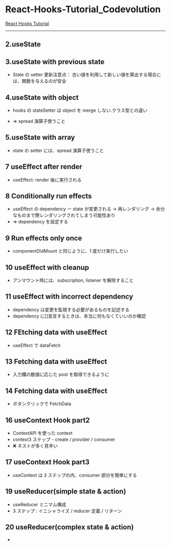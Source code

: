 # React-Hooks-Tutorial_Codevolution

[React Hooks Tutorial](https://www.youtube.com/playlist?list=PLC3y8-rFHvwisvxhZ135pogtX7_Oe3Q3A)

---

## 2.useState

## 3.useState with previous state

-   State の setter 更新注意点： 古い値を利用して新しい値を算出する場合には、関数を与えるのが安全

## 4.useState with object

-   hooks の stateSetter は object を merge しない.クラス型との違い

-   => spread 演算子使うこと

## 5.useState with array

-   state の setter には、spread 演算子使うこと

## 7 useEffect after render

-   useEffect: render 後に実行される

## 8 Conditionally run effects

-   useEffect の dependency ー state が変更される -> 再レンダリング -> 余分なものまで際レンダリングされてしまう可能性あり
-   => dependency を設定する

## 9 Run effects only once

-   componentDidMount と同じように、1 度だけ実行したい

## 10 useEffect with cleanup

-   アンマウント時には、subscription, listener を解除すること

## 11 useEffect with incorrect dependency

-   dependency は変更を監視する必要があるものを記述する
-   dependency に[]宣言するときは、本当に何もなくていいのか確認

## 12 FEtching data with useEffect

-   useEffect で dataFetch

## 13 Fetching data with useEffect

-   入力欄の数値に応じた post を取得できるように

## 14 Fetching data with useEffect

-   ボタンクリックで FetchData

## 16 useContext Hook part2

-   ContextAPI を使った context
-   context3 ステップ - create / provider / consumer
-   :x: ネストが多く見辛い

## 17 useContext Hook part3

-   useContext は 3 ステップの内、consumer 部分を簡単にする

## 19 useReducer(simple state & action)

-   useReducer ミニマム構成
-   3 ステップ : イニシャライズ / reducer 定義 / リターン

## 20 useReducer(complex state & action)

-
